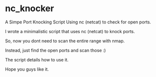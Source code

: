 # nc_knocker
A Simpe Port Knocking Script Using nc (netcat) to check for open ports.

 I wrote a minimalistic script that uses nc (netcat) to knock ports.

 So, now you dont need to scan the entire range with nmap.

 Instead, just find the open ports and scan those :) 

 The script details how to use it.

 Hope you guys like it.
